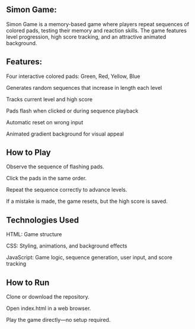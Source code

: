 Simon Game:
-----------

Simon Game is a memory-based game where players repeat sequences of colored pads, testing their memory and reaction skills. The game features level progression, high score tracking, and an attractive animated background.

Features:
--------
Four interactive colored pads: Green, Red, Yellow, Blue

Generates random sequences that increase in length each level

Tracks current level and high score

Pads flash when clicked or during sequence playback

Automatic reset on wrong input

Animated gradient background for visual appeal

How to Play
-----------
Observe the sequence of flashing pads.

Click the pads in the same order.

Repeat the sequence correctly to advance levels.

If a mistake is made, the game resets, but the high score is saved.

Technologies Used
-----------------
HTML: Game structure

CSS: Styling, animations, and background effects

JavaScript: Game logic, sequence generation, user input, and score tracking

How to Run
----------
Clone or download the repository.

Open index.html in a web browser.

Play the game directly—no setup required.
